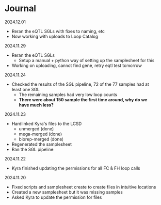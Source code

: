 # Journal 

2024.12.01 
- Reran the eQTL SGLs with fixes to naming, etc
- Now working with uploads to Loop Catalog
  
2024.11.29
- Reran the eQTL SGLs
  - Setup a manual + python way of setting up the samplesheet for this
- Working on uploading, cannot find gene, retry eqtl test tomorrow

2024.11.24
- Checked the results of the SGL pipeline, 72 of the 77 samples had at least one SGL
  - The remaining samples had very low loop counts
  - **There were about 150 sample the first time around, why do we have much less?**

2024.11.23
- Hardlinked Kyra's files to the LCSD
  - unmerged (done)
  - mega-merged (done)
  - biorep-merged (done)
- Regenerated the samplesheet
- Ran the SGL pipeline

2024.11.22
- Kyra finished updating the permissions for all FC & FH loop calls

2024.11.20
- Fixed scripts and samplesheet create to create files in intuitive locations
- Created a new samplesheet but it was missing samples
- Asked Kyra to update the permission for files